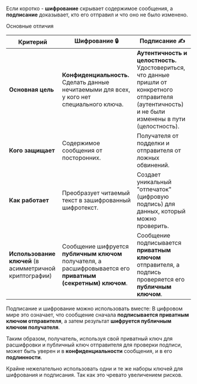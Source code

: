 Если коротко - **шифрование** скрывает содержимое сообщения, а **подписание** доказывает, кто его отправил и что оно не было изменено.

Основные отличия

| Критерий                                                | Шифрование 🔒                                                                                                 | Подписание ✍️                                                                                                                                          |
| ------------------------------------------------------- | ------------------------------------------------------------------------------------------------------------- | ------------------------------------------------------------------------------------------------------------------------------------------------------ |
| **Основная цель**                                       | **Конфиденциальность.** Сделать данные нечитаемыми для всех, у кого нет специального ключа.                   | **Аутентичность и целостность.** Удостовериться, что данные пришли от конкретного отправителя (аутентичность) и не были изменены в пути (целостность). |
| **Кого защищает**                                       | Содержимое сообщения от посторонних.                                                                          | Получателя от подделки и отправителя от ложных обвинений.                                                                                              |
| **Как работает**                                        | Преобразует читаемый текст в зашифрованный шифротекст.                                                        | Создает уникальный "отпечаток" (цифровую подпись) для данных, который можно проверить.                                                                 |
| **Использование ключей** (в асимметричной криптографии) | Сообщение шифруется **публичным ключом** получателя, а расшифровывается его **приватным (секретным) ключом**. | Сообщение подписывается **приватным ключом** отправителя, а подпись проверяется его **публичным ключом**.                                              |


Подписание и шифрование можно использовать вместе:
В цифровом мире это означает, что сообщение сначала **подписывается приватным ключом отправителя**, а затем результат **шифруется публичным ключом получателя**.

Таким образом, получатель, используя свой приватный ключ для расшифровки и публичный ключ отправителя для проверки подписи, может быть уверен и в **конфиденциальности** сообщения, и в его **подлинности**.

Крайне нежелательно использовать одни и те же наборы ключей для шифрования и подписания. Так как это чревато увеличением рисков. 

